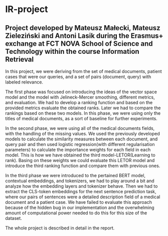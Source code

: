 # IR-project
## Project developed by Mateusz Małecki, Mateusz Zieleziński and Antoni Lasik during the Erasmus+ exchange at FCT NOVA School of Science and Technology within the course Information Retrieval
In this project, we were deriving from the set of medical documents, patient cases that were our queries, and a set of pairs (document, query) with labeled relevance. 


The first phase was focused on introducing the ideas of the vector space model and the model with Jelineck-Mercer smoothing, different metrics, and evaluation. We had to develop a ranking function and based on the provided metrics evaluate the obtained ranks. Later we had to compare the rankings based on these two models. In this phase, we were using only the titles of medical documents, as a sort of baseline for further experiments. 

In the second phase, we were using all of the medical documents fields, with the handling of the missing values. We used the previously developed models to calculate the similarity measures between each document, and query pair and then used logistic regression(with different regularisation parameters) to calculate the importance weights for each field in each model. This is how we have obtained the third model-LETOR(Learning to rank). Basing on these weights we could evaluate this LETOR model and introduce the third ranking function and compare them with previous ones. 


In the third phase we were introduced to the pertained BERT model, contextual embeddings, and tokenizers, we had to play around a bit and analyze how the embedding layers and tokenizer behave. Then we had to extract the CLS-token embeddings for the next sentence prediction task, where our pairs of sentences were a detailed description field of a medical document and a patient case. We have failed to evaluate this approach because of the hidden bug in our implementation and the overwhelming amount of computational power needed to do this for this size of the dataset. 

The whole project is described in detail in the report.
